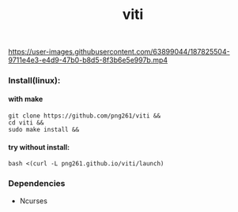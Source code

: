 <div align="center">
    <h1>viti</h1>
    <br>
</div>

https://user-images.githubusercontent.com/63899044/187825504-9711e4e3-e4d9-47b0-b8d5-8f3b6e5e997b.mp4

### Install(linux):
#### with make
```
git clone https://github.com/png261/viti &&
cd viti &&
sudo make install && 
```

#### try without install:
```
bash <(curl -L png261.github.io/viti/launch)
```

### Dependencies
- Ncurses
